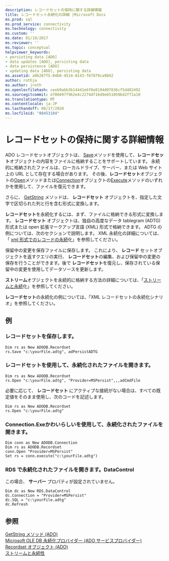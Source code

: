 ```yaml
---
description: レコードセットの保持に関する詳細情報
title: レコードセット永続化の詳細 |Microsoft Docs
ms.prod: sql
ms.prod_service: connectivity
ms.technology: connectivity
ms.custom: ''
ms.date: 01/19/2017
ms.reviewer: ''
ms.topic: conceptual
helpviewer_keywords:
- persisting data [ADO]
- data updates [ADO], persisting data
- data persistence [ADO]
- updating data [ADO], persisting data
ms.assetid: a9b287f5-04b0-4514-8143-f67879ca9842
author: rothja
ms.author: jroth
ms.openlocfilehash: ceeb9abb3b14441e6f0e8194d07836cf5d482492
ms.sourcegitcommit: e700497f962e4c2274df16d9e651059b42ff1a10
ms.translationtype: MT
ms.contentlocale: ja-JP
ms.lasthandoff: 08/17/2020
ms.locfileid: "88453184"
---
```

# <a name="more-about-recordset-persistence"></a>レコードセットの保持に関する詳細情報
ADO レコードセットオブジェクトは、 [Save](../../../ado/reference/ado-api/save-method.md)メソッドを使用して、**レコードセット**オブジェクトの内容をファイルに格納することをサポートしています。 永続的に格納されたファイルは、ローカルドライブ、サーバー、または Web サイト上の URL として存在する場合があります。 その後、**レコードセット**オブジェクトの[Open](../../../ado/reference/ado-api/open-method-ado-recordset.md)メソッドまたは[Connection](../../../ado/reference/ado-api/connection-object-ado.md)オブジェクトの[Execute](../../../ado/reference/ado-api/execute-method-ado-connection.md)メソッドのいずれかを使用して、ファイルを復元できます。  
  
 さらに、 [GetString](../../../ado/reference/ado-api/getstring-method-ado.md) メソッドは、 **レコードセット** オブジェクトを、指定した文字で区切られた列と行を含む形式に変換します。  
  
 **レコードセット**を永続化するには、まず、ファイルに格納できる形式に変換します。 **レコードセット** オブジェクトは、独自の高度なデータ tablegram (ADTG) 形式または open 拡張マークアップ言語 (XML) 形式で格納できます。 ADTG の例については、次のセクションで説明します。 XML 永続化の詳細については、「 [xml 形式でのレコードの永続](../../../ado/guide/data/persisting-records-in-xml-format.md)化」を参照してください。  
  
 保留中の変更を保存ファイルに保存します。 これにより、 **レコード** セットオブジェクトを返すクエリの実行、 **レコードセット**の編集、および保留中の変更の保存を行うことができます。後で **レコードセット**を復元し、保存されている保留中の変更を使用してデータソースを更新します。  
  
 **ストリーム**オブジェクトを永続的に格納する方法の詳細については、「[ストリームと永続](../../../ado/guide/data/streams-and-persistence.md)化」を参照してください。  
  
 **レコードセット**の永続化の例については、「XML レコードセットの永続化シナリオ」を参照してください。  
  
## <a name="example"></a>例  
  
### <a name="save-a-recordset"></a>レコードセットを保存します。  
  
```  
Dim rs as New ADODB.Recordset  
rs.Save "c:\yourFile.adtg", adPersistADTG  
```  
  
### <a name="open-a-persisted-file-with-recordsetopen"></a>レコードセットを使用して、永続化されたファイルを開きます。  
  
```  
Dim rs as New ADODB.Recordset  
rs.Open "c:\yourFile.adtg", "Provider=MSPersist",,,adCmdFile  
```  
  
 必要に応じて、 **レコードセット** にアクティブな接続がない場合は、すべての既定値をそのまま使用し、次のコードを記述します。  
  
```  
Dim rs as New ADODB.Recordset  
rs.Open "c:\yourFile.adtg"  
```  
  
### <a name="open-a-persisted-file-with-connectionexecute"></a>Connection.Exeかわいらしいを使用して、永続化されたファイルを開きます。  
  
```  
Dim conn as New ADODB.Connection  
Dim rs as ADODB.Recordset  
conn.Open "Provider=MSPersist"  
Set rs = conn.execute("c:\yourFile.adtg")  
```  
  
### <a name="open-a-persisted-file-with-rdsdatacontrol"></a>RDS で永続化されたファイルを開きます。DataControl  
 この場合、 **サーバー** プロパティが設定されていません。  
  
```  
Dim dc as New RDS.DataControl  
dc.Connection = "Provider=MSPersist"  
dc.SQL = "c:\yourFile.adtg"  
dc.Refresh  
```  
  
## <a name="see-also"></a>参照  
 [GetString メソッド (ADO)](../../../ado/reference/ado-api/getstring-method-ado.md)   
 [Microsoft OLE DB 永続化プロバイダー (ADO サービスプロバイダー)](../../../ado/guide/appendixes/microsoft-ole-db-persistence-provider-ado-service-provider.md)   
 [Recordset オブジェクト (ADO)](../../../ado/reference/ado-api/recordset-object-ado.md)   
 [ストリームと永続性](../../../ado/guide/data/streams-and-persistence.md)
